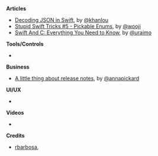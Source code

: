 **Articles**

* [Decoding JSON in Swift](http://khanlou.com/2016/04/decoding-json/), by [@khanlou](https://twitter.com/khanlou)
* [Stupid Swift Tricks #5 - Pickable Enums](http://www.wooji-juice.com/blog/stupid-swift-tricks-5-enums.html), by [@wooji](https://twitter.com/wooji)
* [Swift And C: Everything You Need to Know](https://www.uraimo.com/2016/04/07/swift-and-c-everything-you-need-to-know/), by [@uraimo](https://twitter.com/uraimo)

**Tools/Controls**

* 

**Business**

* [A little thing about release notes](https://slackhq.com/a-little-thing-about-release-notes-997d2e06842d), by [@annapickard](https://twitter.com/annapickard)

**UI/UX**

* 

**Videos**

*

**Credits**

* [rbarbosa](https://github.com/rbarbosa), 